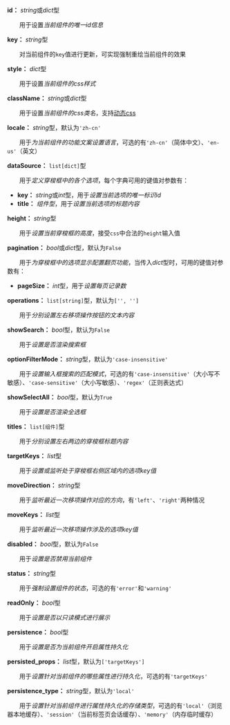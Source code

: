 **id：** *string*或*dict*型

　　用于设置*当前组件的唯一id信息*

**key：** *string*型

　　对当前组件的`key`值进行更新，可实现强制重绘当前组件的效果

**style：** *dict*型

　　用于设置*当前组件的css样式*

**className：** *string*或*dict*型

　　用于设置*当前组件的css类名*，支持[动态css](/advanced-classname)

**locale：** *string*型，默认为`'zh-cn'`

　　用于*为当前组件的功能文案设置语言*，可选的有`'zh-cn'`（简体中文）、`'en-us'`（英文）

**dataSource：** `list[dict]`型

　　用于*定义穿梭框中的各个选项*，每个字典可用的键值对参数有：

- **key：** *string*或*int*型，用于*设置当前选项的唯一标识id*
- **title：** *组件型*，用于*设置当前选项的标题内容*

**height：** *string*型

　　用于*设置当前穿梭框的高度*，接受`css`中合法的`height`输入值

**pagination：** *bool*或*dict*型，默认为`False`

　　用于*为穿梭框中的选项显示配置翻页功能*，当传入*dict*型时，可用的键值对参数有：

- **pageSize：** *int*型，用于*设置每页记录数*

**operations：** `list[string]`型，默认为`['', '']`

　　用于*分别设置左右移项操作按钮的文本内容*

**showSearch：** *bool*型，默认为`False`

　　用于*设置是否渲染搜索框*

**optionFilterMode：** *string*型，默认为`'case-insensitive'`

　　用于*设置输入框搜索的匹配模式*，可选的有`'case-insensitive'`（大小写不敏感）、`'case-sensitive'`（大小写敏感）、`'regex'`（正则表达式）

**showSelectAll：** *bool*型，默认为`True`

　　用于*设置是否渲染全选框*

**titles：** `list[组件]`型

　　用于*分别设置左右两边的穿梭框标题内容*

**targetKeys：** *list*型

　　用于*设置或监听处于穿梭框右侧区域内的选项key值*

**moveDirection：** *string*型

　　用于*监听最近一次移项操作对应的方向*，有`'left'`、`'right'`两种情况

**moveKeys：** *list*型

　　用于*监听最近一次移项操作涉及的选项key值*

**disabled：** *bool*型，默认为`False`

　　用于*设置是否禁用当前组件*

**status：** *string*型

　　用于*强制设置组件的状态*，可选的有`'error'`和`'warning'`

**readOnly：** *bool*型

　　用于*设置是否以只读模式进行展示*

**persistence：** *bool*型

　　用于*设置是否为当前组件开启属性持久化*

**persisted_props：** *list*型，默认为`['targetKeys']`

　　用于*设置针对当前组件的哪些属性进行持久化*，可选的有`'targetKeys'`

**persistence_type：** *string*型，默认为`'local'`

　　用于*设置针对当前组件进行属性持久化的存储类型*，可选的有`'local'`（浏览器本地缓存）、`'session'`（当前标签页会话缓存）、`'memory'`（内存临时缓存）